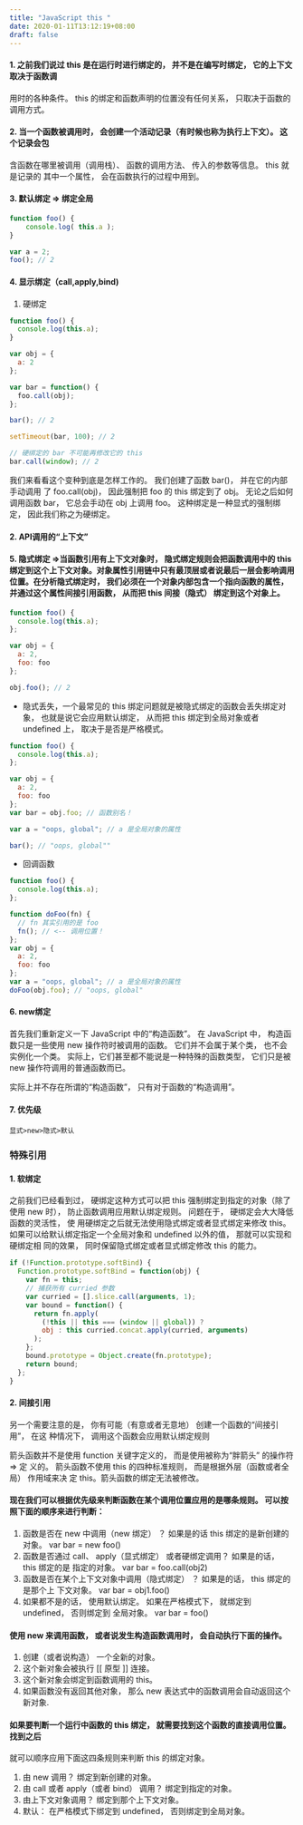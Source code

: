 ```yaml
---
title: "JavaScript this "
date: 2020-01-11T13:12:19+08:00
draft: false
---
```



#### 1. 之前我们说过 this 是在运行时进行绑定的， 并不是在编写时绑定， 它的上下文取决于函数调
用时的各种条件。 this 的绑定和函数声明的位置没有任何关系， 只取决于函数的调用方式。


#### 2. 当一个函数被调用时， 会创建一个活动记录（有时候也称为执行上下文）。 这个记录会包
含函数在哪里被调用（调用栈）、 函数的调用方法、 传入的参数等信息。 this 就是记录的
其中一个属性， 会在函数执行的过程中用到。

#### 3. 默认绑定 => 绑定全局
~~~javascript
function foo() {
    console.log( this.a );
}

var a = 2;
foo(); // 2
~~~

#### 4. 显示绑定（call,apply,bind)
   1. 硬绑定
~~~javascript
function foo() {
  console.log(this.a);
}

var obj = {
  a: 2
};

var bar = function() {
  foo.call(obj);
};

bar(); // 2

setTimeout(bar, 100); // 2

// 硬绑定的 bar 不可能再修改它的 this
bar.call(window); // 2
~~~

我们来看看这个变种到底是怎样工作的。 我们创建了函数 bar()， 并在它的内部手动调用
了 foo.call(obj)， 因此强制把 foo 的 this 绑定到了 obj。 无论之后如何调用函数 bar， 它总会手动在 obj 上调用 foo。 这种绑定是一种显式的强制绑定， 因此我们称之为硬绑定。
   
   #### 2. API调用的“上下文”


#### 5. 隐式绑定 =>当函数引用有上下文对象时， 隐式绑定规则会把函数调用中的 this 绑定到这个上下文对象。对象属性引用链中只有最顶层或者说最后一层会影响调用位置。在分析隐式绑定时， 我们必须在一个对象内部包含一个指向函数的属性， 并通过这个属性间接引用函数， 从而把 this 间接（隐式） 绑定到这个对象上。
~~~javaScript
function foo() {
  console.log(this.a);
};

var obj = {
  a: 2,
  foo: foo
};

obj.foo(); // 2
~~~

   * 隐式丢失，一个最常见的 this 绑定问题就是被隐式绑定的函数会丢失绑定对象， 也就是说它会应用默认绑定， 从而把 this 绑定到全局对象或者 undefined 上， 取决于是否是严格模式。
~~~javaScript
function foo() {
  console.log(this.a);
};

var obj = {
  a: 2,
  foo: foo
};
var bar = obj.foo; // 函数别名！

var a = "oops, global"; // a 是全局对象的属性

bar(); // "oops, global""
~~~
   * 回调函数
~~~javaScript
function foo() {
  console.log(this.a);
};

function doFoo(fn) {
  // fn 其实引用的是 foo
  fn(); // <-- 调用位置！
};
var obj = {
  a: 2,
  foo: foo
};
var a = "oops, global"; // a 是全局对象的属性
doFoo(obj.foo); // "oops, global"
~~~

#### 6. new绑定
   首先我们重新定义一下 JavaScript 中的“构造函数”。 在 JavaScript 中， 构造函数只是一些使用 new 操作符时被调用的函数。 它们并不会属于某个类， 也不会实例化一个类。 实际上，它们甚至都不能说是一种特殊的函数类型， 它们只是被 new 操作符调用的普通函数而已。
   
   实际上并不存在所谓的“构造函数”， 只有对于函数的“构造调用”。

#### 7. 优先级
    
    显式>new>隐式>默认

### 特殊引用
#### 1. 软绑定

之前我们已经看到过， 硬绑定这种方式可以把 this 强制绑定到指定的对象（除了使用 new
时）， 防止函数调用应用默认绑定规则。 问题在于， 硬绑定会大大降低函数的灵活性， 使
用硬绑定之后就无法使用隐式绑定或者显式绑定来修改 this。
如果可以给默认绑定指定一个全局对象和 undefined 以外的值， 那就可以实现和硬绑定相
同的效果， 同时保留隐式绑定或者显式绑定修改 this 的能力。
~~~javaScript
if (!Function.prototype.softBind) {
  Function.prototype.softBind = function(obj) {
    var fn = this;
    // 捕获所有 curried 参数
    var curried = [].slice.call(arguments, 1);
    var bound = function() {
      return fn.apply(
        (!this || this === (window || global)) ?
        obj : this curried.concat.apply(curried, arguments)
      );
    };
    bound.prototype = Object.create(fn.prototype);
    return bound;
  };
}
~~~
#### 2. 间接引用

另一个需要注意的是， 你有可能（有意或者无意地） 创建一个函数的“间接引用”， 在这
种情况下， 调用这个函数会应用默认绑定规则

箭头函数并不是使用 function 关键字定义的， 而是使用被称为“胖箭头” 的操作符 => 定
义的。 箭头函数不使用 this 的四种标准规则， 而是根据外层（函数或者全局） 作用域来决
定 this。箭头函数的绑定无法被修改。

#### 现在我们可以根据优先级来判断函数在某个调用位置应用的是哪条规则。 可以按照下面的顺序来进行判断：
1. 函数是否在 new 中调用（new 绑定） ？ 如果是的话 this 绑定的是新创建的对象。
var bar = new foo()
2. 函数是否通过 call、 apply（显式绑定） 或者硬绑定调用？ 如果是的话， this 绑定的是
指定的对象。
var bar = foo.call(obj2)
3. 函数是否在某个上下文对象中调用（隐式绑定） ？ 如果是的话， this 绑定的是那个上
下文对象。
var bar = obj1.foo()
4. 如果都不是的话， 使用默认绑定。 如果在严格模式下， 就绑定到 undefined， 否则绑定到
全局对象。
var bar = foo()


#### 使用 new 来调用函数， 或者说发生构造函数调用时， 会自动执行下面的操作。
1. 创建（或者说构造） 一个全新的对象。
2. 这个新对象会被执行 [[ 原型 ]] 连接。
3. 这个新对象会绑定到函数调用的 this。
4. 如果函数没有返回其他对象， 那么 new 表达式中的函数调用会自动返回这个新对象.

#### 如果要判断一个运行中函数的 this 绑定， 就需要找到这个函数的直接调用位置。 找到之后
就可以顺序应用下面这四条规则来判断 this 的绑定对象。
1. 由 new 调用？ 绑定到新创建的对象。
2. 由 call 或者 apply（或者 bind） 调用？ 绑定到指定的对象。
3. 由上下文对象调用？ 绑定到那个上下文对象。
4. 默认： 在严格模式下绑定到 undefined， 否则绑定到全局对象。
